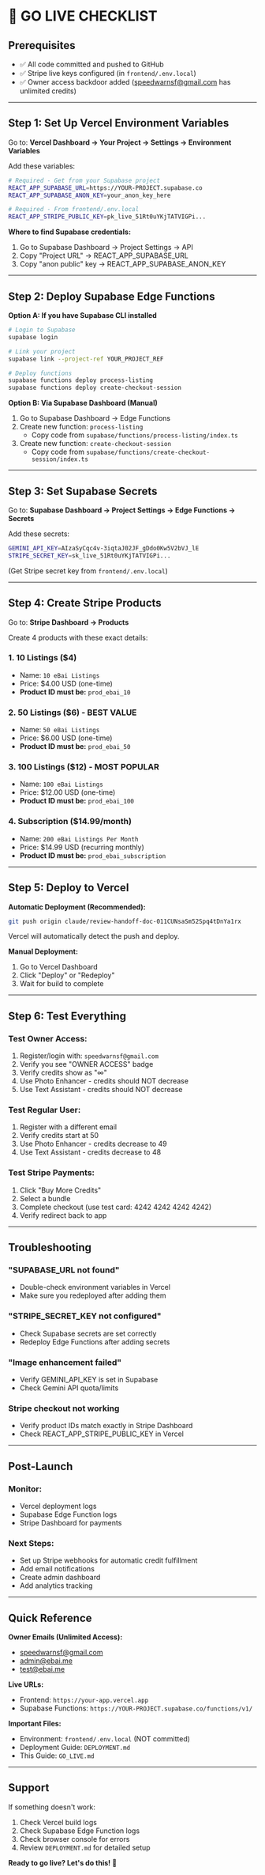 # 🚀 GO LIVE CHECKLIST

## Prerequisites
- ✅ All code committed and pushed to GitHub
- ✅ Stripe live keys configured (in `frontend/.env.local`)
- ✅ Owner access backdoor added (speedwarnsf@gmail.com has unlimited credits)

---

## Step 1: Set Up Vercel Environment Variables

Go to: **Vercel Dashboard → Your Project → Settings → Environment Variables**

Add these variables:

```bash
# Required - Get from your Supabase project
REACT_APP_SUPABASE_URL=https://YOUR-PROJECT.supabase.co
REACT_APP_SUPABASE_ANON_KEY=your_anon_key_here

# Required - From frontend/.env.local
REACT_APP_STRIPE_PUBLIC_KEY=pk_live_51Rt0uYKjTATVIGPi...
```

**Where to find Supabase credentials:**
1. Go to Supabase Dashboard → Project Settings → API
2. Copy "Project URL" → REACT_APP_SUPABASE_URL
3. Copy "anon public" key → REACT_APP_SUPABASE_ANON_KEY

---

## Step 2: Deploy Supabase Edge Functions

**Option A: If you have Supabase CLI installed**
```bash
# Login to Supabase
supabase login

# Link your project
supabase link --project-ref YOUR_PROJECT_REF

# Deploy functions
supabase functions deploy process-listing
supabase functions deploy create-checkout-session
```

**Option B: Via Supabase Dashboard (Manual)**
1. Go to Supabase Dashboard → Edge Functions
2. Create new function: `process-listing`
   - Copy code from `supabase/functions/process-listing/index.ts`
3. Create new function: `create-checkout-session`
   - Copy code from `supabase/functions/create-checkout-session/index.ts`

---

## Step 3: Set Supabase Secrets

Go to: **Supabase Dashboard → Project Settings → Edge Functions → Secrets**

Add these secrets:

```bash
GEMINI_API_KEY=AIzaSyCqc4v-3iqtaJ02JF_gDdo0Kw5V2bVJ_lE
STRIPE_SECRET_KEY=sk_live_51Rt0uYKjTATVIGPi...
```

(Get Stripe secret key from `frontend/.env.local`)

---

## Step 4: Create Stripe Products

Go to: **Stripe Dashboard → Products**

Create 4 products with these exact details:

### 1. 10 Listings ($4)
- Name: `10 eBai Listings`
- Price: $4.00 USD (one-time)
- **Product ID must be:** `prod_ebai_10`

### 2. 50 Listings ($6) - BEST VALUE
- Name: `50 eBai Listings`
- Price: $6.00 USD (one-time)
- **Product ID must be:** `prod_ebai_50`

### 3. 100 Listings ($12) - MOST POPULAR
- Name: `100 eBai Listings`
- Price: $12.00 USD (one-time)
- **Product ID must be:** `prod_ebai_100`

### 4. Subscription ($14.99/month)
- Name: `200 eBai Listings Per Month`
- Price: $14.99 USD (recurring monthly)
- **Product ID must be:** `prod_ebai_subscription`

---

## Step 5: Deploy to Vercel

**Automatic Deployment (Recommended):**
```bash
git push origin claude/review-handoff-doc-011CUNsaSm52Spq4tDnYa1rx
```

Vercel will automatically detect the push and deploy.

**Manual Deployment:**
1. Go to Vercel Dashboard
2. Click "Deploy" or "Redeploy"
3. Wait for build to complete

---

## Step 6: Test Everything

### Test Owner Access:
1. Register/login with: `speedwarnsf@gmail.com`
2. Verify you see "OWNER ACCESS" badge
3. Verify credits show as "∞"
4. Use Photo Enhancer - credits should NOT decrease
5. Use Text Assistant - credits should NOT decrease

### Test Regular User:
1. Register with a different email
2. Verify credits start at 50
3. Use Photo Enhancer - credits decrease to 49
4. Use Text Assistant - credits decrease to 48

### Test Stripe Payments:
1. Click "Buy More Credits"
2. Select a bundle
3. Complete checkout (use test card: 4242 4242 4242 4242)
4. Verify redirect back to app

---

## Troubleshooting

### "SUPABASE_URL not found"
- Double-check environment variables in Vercel
- Make sure you redeployed after adding them

### "STRIPE_SECRET_KEY not configured"
- Check Supabase secrets are set correctly
- Redeploy Edge Functions after adding secrets

### "Image enhancement failed"
- Verify GEMINI_API_KEY is set in Supabase
- Check Gemini API quota/limits

### Stripe checkout not working
- Verify product IDs match exactly in Stripe Dashboard
- Check REACT_APP_STRIPE_PUBLIC_KEY in Vercel

---

## Post-Launch

### Monitor:
- Vercel deployment logs
- Supabase Edge Function logs
- Stripe Dashboard for payments

### Next Steps:
- Set up Stripe webhooks for automatic credit fulfillment
- Add email notifications
- Create admin dashboard
- Add analytics tracking

---

## Quick Reference

**Owner Emails (Unlimited Access):**
- speedwarnsf@gmail.com
- admin@ebai.me
- test@ebai.me

**Live URLs:**
- Frontend: `https://your-app.vercel.app`
- Supabase Functions: `https://YOUR-PROJECT.supabase.co/functions/v1/`

**Important Files:**
- Environment: `frontend/.env.local` (NOT committed)
- Deployment Guide: `DEPLOYMENT.md`
- This Guide: `GO_LIVE.md`

---

## Support

If something doesn't work:
1. Check Vercel build logs
2. Check Supabase Edge Function logs
3. Check browser console for errors
4. Review `DEPLOYMENT.md` for detailed setup

**Ready to go live? Let's do this! 🚀**
